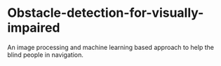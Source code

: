 # Obstacle-detection-for-visually-impaired
An image processing and machine learning based approach to help the blind people in navigation. 
